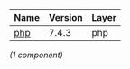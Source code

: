 | Name | Version | Layer |
| --- | --- | --- |
| [php](https://www.php.net/) | 7.4.3 | php |

*(1 component)*
